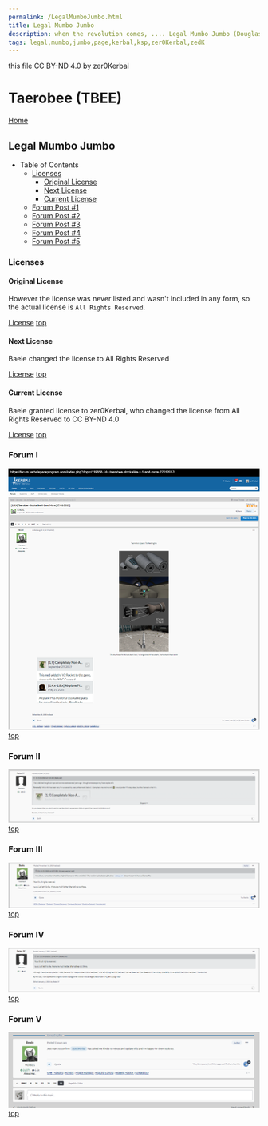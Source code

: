 ```yaml
---
permalink: /LegalMumboJumbo.html
title: Legal Mumbo Jumbo
description: when the revolution comes, .... Legal Mumbo Jumbo (Douglas Adams)
tags: legal,mumbo,jumbo,page,kerbal,ksp,zer0Kerbal,zedK
---
```

<!--
LegalMumboJumbo.md v1.0.5.1
Taerobee (TBEE)
created: 01 Feb 2022
updated: 15 May 2022
-->

this file CC BY-ND 4.0 by zer0Kerbal

<script src="https://kit.fontawesome.com/0ea5493613.js" crossorigin="anonymous"></script>
<i class="fa-solid fa-file-contract fa-beat-fade fa-3x" style="--fa-beat-fade-opacity: 0.1; --fa-beat-fade-scale: 1.25;color: #6495ED" ></i>

# Taerobee (TBEE)

[Home](./index.md)

## Legal Mumbo Jumbo

* Table of Contents
  * [Licenses](#licenses)
    * [Original License](#original-license)
    * [Next License](#next-license)
    * [Current License](#current-license)
  * [Forum Post #1](#forum-i1)
  * [Forum Post #2](#forum-ii)
  * [Forum Post #3](#forum-iii)
  * [Forum Post #4](#forum-iv)
  * [Forum Post #5](#forum-v)
  
### Licenses

#### Original License

However the license was never listed and wasn't included in any form, so the actual license is `All Rights Reserved`.

[License](./LegalMumboJumbo/OrigLicense.md)
[top](#legal-mumbo-jumbo)

#### Next License

Baele changed the license to All Rights Reserved

[License](./LegalMumboJumbo/NextLicense.md)
[top](#legal-mumbo-jumbo)

#### Current License

Baele granted license to zer0Kerbal, who changed the license from All Rights Reserved to CC BY-ND 4.0

[License](./LegalMumboJumbo/License.md)
[top](#legal-mumbo-jumbo)

### Forum I

![Forum](./LegalMumboJumbo/FORUM-01.png)
[top](#legal-mumbo-jumbo)

### Forum II

![Forum](./LegalMumboJumbo/FORUM-02.png)
[top](#legal-mumbo-jumbo)

### Forum III

![Forum](./LegalMumboJumbo/FORUM-03.png)
[top](#legal-mumbo-jumbo)

### Forum IV

![Forum](./LegalMumboJumbo/FORUM-04.png)
[top](#legal-mumbo-jumbo)

### Forum V

![Forum](./LegalMumboJumbo/FORUM-05.png)
[top](#legal-mumbo-jumbo)
